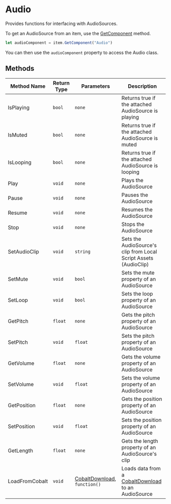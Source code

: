 # Audio

Provides functions for interfacing with AudioSources.

To get an AudioSource from an item, use the [GetComponent](./../../item/getcomponent.md) method.

```js
let audioComponent = item.GetComponent("Audio")
```

You can then use the `audioComponent` property to access the Audio class.

## Methods

Method Name | Return Type | Parameters | Description
--- | --- | --- | ---
IsPlaying | `bool` | `none` | Returns true if the attached AudioSource is playing
IsMuted | `bool` | `none` | Returns true if the attached AudioSource is muted
IsLooping | `bool` | `none` | Returns true if the attached AudioSource is looping
Play | `void` | `none` | Plays the AudioSource
Pause | `void` | `none` | Pauses the AudioSource
Resume | `void` | `none` | Resumes the AudioSource
Stop | `void` | `none` | Stops the AudioSource
SetAudioClip | `void` | `string` | Sets the AudioSource's clip from Local Script Assets (AudioClip)
SetMute | `void` | `bool` | Sets the mute property of an AudioSource
SetLoop | `void` | `bool` | Sets the loop property of an AudioSource
GetPitch | `float` | `none` | Gets the pitch property of an AudioSource
SetPitch | `void` | `float` | Sets the pitch property of an AudioSource
GetVolume | `float` | `none` | Gets the volume property of an AudioSource
SetVolume | `void` | `float` | Sets the volume property of an AudioSource
GetPosition | `float` | `none` | Gets the position property of an AudioSource
SetPosition | `void` | `float` | Sets the position property of an AudioSource
GetLength | `float` | `none` | Gets the length property of an AudioSource's clip
LoadFromCobalt | `void` | [CobaltDownload](./../../cobaltdownload/index.md), `function()` | Loads data from a [CobaltDownload](./../../cobaltdownload/index.md) to an AudioSource